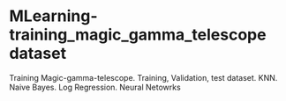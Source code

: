 # MLearning-training_magic_gamma_telescope dataset
Training Magic-gamma-telescope. Training, Validation, test dataset. KNN. Naive Bayes. Log Regression. Neural Netowrks
